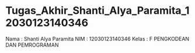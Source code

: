 # Tugas_Akhir_Shanti_Alya_Paramita_12030123140346
Nama : Shanti Alya Paramita
NIM : 12030123140346
Kelas : F
PENGKODEAN DAN PEMROGRAMAN
